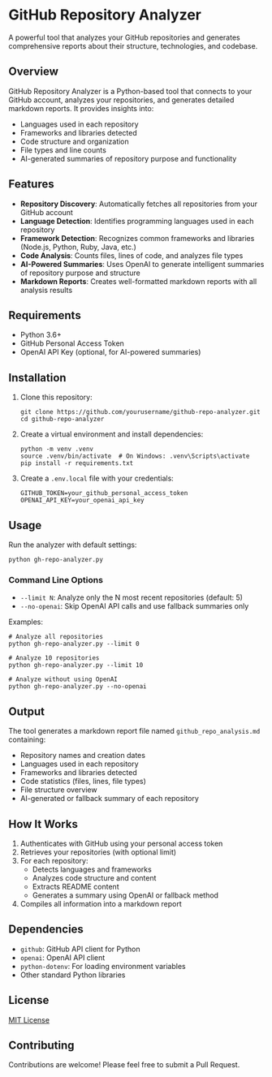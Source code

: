 # GitHub Repository Analyzer

A powerful tool that analyzes your GitHub repositories and generates comprehensive reports about their structure, technologies, and codebase.

## Overview

GitHub Repository Analyzer is a Python-based tool that connects to your GitHub account, analyzes your repositories, and generates detailed markdown reports. It provides insights into:

- Languages used in each repository
- Frameworks and libraries detected
- Code structure and organization
- File types and line counts
- AI-generated summaries of repository purpose and functionality

## Features

- **Repository Discovery**: Automatically fetches all repositories from your GitHub account
- **Language Detection**: Identifies programming languages used in each repository
- **Framework Detection**: Recognizes common frameworks and libraries (Node.js, Python, Ruby, Java, etc.)
- **Code Analysis**: Counts files, lines of code, and analyzes file types
- **AI-Powered Summaries**: Uses OpenAI to generate intelligent summaries of repository purpose and structure
- **Markdown Reports**: Creates well-formatted markdown reports with all analysis results

## Requirements

- Python 3.6+
- GitHub Personal Access Token
- OpenAI API Key (optional, for AI-powered summaries)

## Installation

1. Clone this repository:
   ```
   git clone https://github.com/yourusername/github-repo-analyzer.git
   cd github-repo-analyzer
   ```

2. Create a virtual environment and install dependencies:
   ```
   python -m venv .venv
   source .venv/bin/activate  # On Windows: .venv\Scripts\activate
   pip install -r requirements.txt
   ```

3. Create a `.env.local` file with your credentials:
   ```
   GITHUB_TOKEN=your_github_personal_access_token
   OPENAI_API_KEY=your_openai_api_key
   ```

## Usage

Run the analyzer with default settings:

```
python gh-repo-analyzer.py
```

### Command Line Options

- `--limit N`: Analyze only the N most recent repositories (default: 5)
- `--no-openai`: Skip OpenAI API calls and use fallback summaries only

Examples:

```
# Analyze all repositories
python gh-repo-analyzer.py --limit 0

# Analyze 10 repositories
python gh-repo-analyzer.py --limit 10

# Analyze without using OpenAI
python gh-repo-analyzer.py --no-openai
```

## Output

The tool generates a markdown report file named `github_repo_analysis.md` containing:

- Repository names and creation dates
- Languages used in each repository
- Frameworks and libraries detected
- Code statistics (files, lines, file types)
- File structure overview
- AI-generated or fallback summary of each repository

## How It Works

1. Authenticates with GitHub using your personal access token
2. Retrieves your repositories (with optional limit)
3. For each repository:
   - Detects languages and frameworks
   - Analyzes code structure and content
   - Extracts README content
   - Generates a summary using OpenAI or fallback method
4. Compiles all information into a markdown report

## Dependencies

- `github`: GitHub API client for Python
- `openai`: OpenAI API client
- `python-dotenv`: For loading environment variables
- Other standard Python libraries

## License

[MIT License](LICENSE)

## Contributing

Contributions are welcome! Please feel free to submit a Pull Request. 